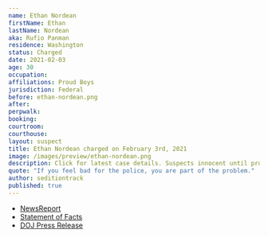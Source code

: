 ```yaml
---
name: Ethan Nordean
firstName: Ethan
lastName: Nordean
aka: Rufio Panman
residence: Washington
status: Charged
date: 2021-02-03
age: 30
occupation:
affiliations: Proud Boys
jurisdiction: Federal
before: ethan-nordean.png
after:
perpwalk:
booking:
courtroom:
courthouse:
layout: suspect
title: Ethan Nordean charged on February 3rd, 2021
image: /images/preview/ethan-nordean.png
description: Click for latest case details. Suspects innocent until proven guilty.
quote: "If you feel bad for the police, you are part of the problem."
author: seditiontrack
published: true
---
```


- [NewsReport](https://nytimes.com/live/2021/02/03/us/biden-administration#federal-officials-arrested-another-leader-of-the-proud-boys-ethan-nordean-in-the-capitol-riot-investigation)
- [Statement of Facts](https://www.justice.gov/opa/page/file/1364196/download)
- [DOJ Press Release](https://www.justice.gov/usao-dc/pr/member-proud-boys-charged-obstructing-official-proceeding-other-charges-related-jan-6)
